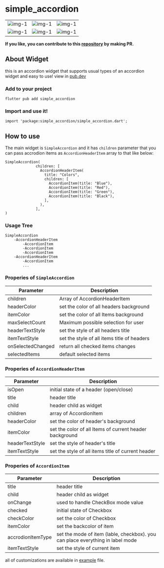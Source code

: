 
# simple_accordion
<table>
<tr>
<td><img src="https://raw.githubusercontent.com/parsadoc/simple_accordion/dev/screenshots/1.png" alt="img-1" /></td>
<td><img src="https://raw.githubusercontent.com/parsadoc/simple_accordion/dev/screenshots/2.png" alt="img-1" /></td>
<td><img src="https://raw.githubusercontent.com/parsadoc/simple_accordion/dev/screenshots/3.png" alt="img-1" /></td>
</tr>
<tr>
<td><img src="https://raw.githubusercontent.com/parsadoc/simple_accordion/dev/screenshots/4.png" alt="img-1" /></td>
<td><img src="https://raw.githubusercontent.com/parsadoc/simple_accordion/dev/screenshots/5.png" alt="img-1" /></td>
<td><img src="https://raw.githubusercontent.com/parsadoc/simple_accordion/dev/screenshots/6.png" alt="img-1" /></td>
</tr>
</table>

**If you like, you can contribute to this [repository](https://github.com/parsadoc/simple_accordion) by making PR.**

## About Widget
this is an accordion widget that supports usual types of an accordion widget and easy to use!
view in [pub.dev](https://pub.dev/packages/simple_accordion)

### Add to your project
```
flutter pub add simple_accordion
```

### Import and use it!
```
import 'package:simple_accordion/simple_accordion.dart';
```

## How to use
The main widget is `SimpleAccordion` and it has `children` parameter that you can pass accrodion items as `AccordionHeaderItem` array to that like below:
```
SimpleAccordion(
              children: [
                AccordionHeaderItem(
                  title: "Colors",
                  children: [
                    AccordionItem(title: "Blue"),
                    AccordionItem(title: "Red"),
                    AccordionItem(title: "Green"),
                    AccordionItem(title: "Black"),
                  ],
                ),
              ],
)
```
### Usage Tree
```
SimpleAccordion
	-AccordionHeaderItem
		-AccordionItem
		-AccordionItem
		-AccordionItem
	-AccordionHeaderItem
		-AccordionItem
		...
```

### Properies of `SimpleAccordion`
|Parameter|Description|
|--|--|
|children| Array of AccordionHeaderItem  |
|headerColor| set the color of all headers background |
|itemColor| set the color of all Items background |
|maxSelectCount|Maximum possible selection for user|
|headerTextStyle| set the style of all headers title |
|itemTextStyle| set the style of all items title of headers|
|onSelectedChanged|return all checked items changes|
|selectedItems|default selected items|


### Properies of `AccordionHeaderItem`
|Parameter|Description|
|--|--|
|isOpen| initial state of a header (open/close)|
|title| header title |
|child| header child as widget |
|children|array of AccordionItem|
|headerColor| set the color of header's background |
|itemColor| set the color of all Items of current header background |
|headerTextStyle| set the style of header's title |
|itemTextStyle| set the style of all items title of current header|



### Properies of `AccordionItem`
|Parameter|Description|
|--|--|
|title| header title |
|child| header child as widget |
|onChange|used to handle CheckBox mode value|
|checked| initial state of Checkbox|
|checkColor| set the color of Checkbox |
|itemColor| set the backcolor of item |
|accrodionItemType| set the mode of item (lable, checkbox). you can place everything in label mode|
|itemTextStyle| set the style of current item|

all of customizations are available in [example](https://github.com/parsadoc/simple_accordion/blob/dev/example/lib/main.dart) file.